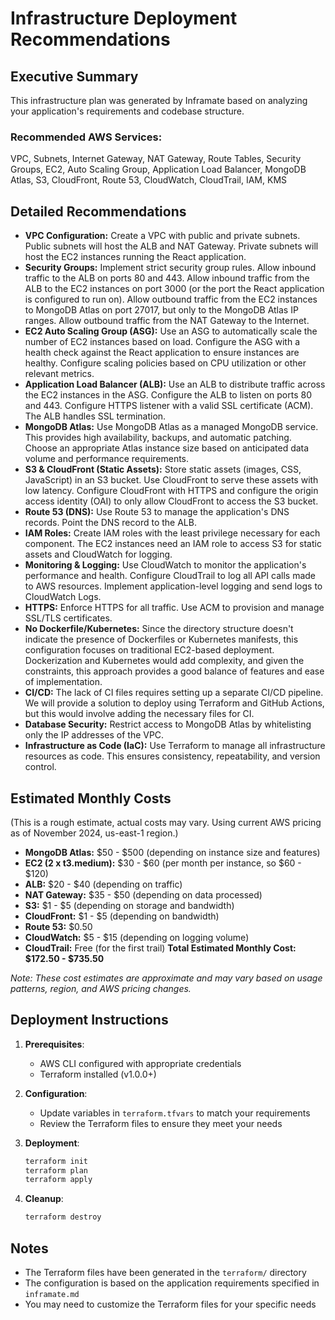 # Infrastructure Deployment Recommendations

## Executive Summary

This infrastructure plan was generated by Inframate based on analyzing your application's requirements and codebase structure.

### Recommended AWS Services:

VPC, Subnets, Internet Gateway, NAT Gateway, Route Tables, Security Groups, EC2, Auto Scaling Group, Application Load Balancer, MongoDB Atlas, S3, CloudFront, Route 53, CloudWatch, CloudTrail, IAM, KMS

## Detailed Recommendations

*   **VPC Configuration:** Create a VPC with public and private subnets.  Public subnets will host the ALB and NAT Gateway. Private subnets will host the EC2 instances running the React application.
*   **Security Groups:** Implement strict security group rules.  Allow inbound traffic to the ALB on ports 80 and 443.  Allow inbound traffic from the ALB to the EC2 instances on port 3000 (or the port the React application is configured to run on). Allow outbound traffic from the EC2 instances to MongoDB Atlas on port 27017, but only to the MongoDB Atlas IP ranges.  Allow outbound traffic from the NAT Gateway to the Internet.
*   **EC2 Auto Scaling Group (ASG):** Use an ASG to automatically scale the number of EC2 instances based on load. Configure the ASG with a health check against the React application to ensure instances are healthy. Configure scaling policies based on CPU utilization or other relevant metrics.
*   **Application Load Balancer (ALB):** Use an ALB to distribute traffic across the EC2 instances in the ASG. Configure the ALB to listen on ports 80 and 443.  Configure HTTPS listener with a valid SSL certificate (ACM). The ALB handles SSL termination.
*   **MongoDB Atlas:** Use MongoDB Atlas as a managed MongoDB service.  This provides high availability, backups, and automatic patching.  Choose an appropriate Atlas instance size based on anticipated data volume and performance requirements.
*   **S3 & CloudFront (Static Assets):**  Store static assets (images, CSS, JavaScript) in an S3 bucket.  Use CloudFront to serve these assets with low latency.  Configure CloudFront with HTTPS and configure the origin access identity (OAI) to only allow CloudFront to access the S3 bucket.
*   **Route 53 (DNS):** Use Route 53 to manage the application's DNS records.  Point the DNS record to the ALB.
*   **IAM Roles:** Create IAM roles with the least privilege necessary for each component.  The EC2 instances need an IAM role to access S3 for static assets and CloudWatch for logging.
*   **Monitoring & Logging:** Use CloudWatch to monitor the application's performance and health.  Configure CloudTrail to log all API calls made to AWS resources.  Implement application-level logging and send logs to CloudWatch Logs.
*   **HTTPS:** Enforce HTTPS for all traffic.  Use ACM to provision and manage SSL/TLS certificates.
*   **No Dockerfile/Kubernetes:** Since the directory structure doesn't indicate the presence of Dockerfiles or Kubernetes manifests, this configuration focuses on traditional EC2-based deployment. Dockerization and Kubernetes would add complexity, and given the constraints, this approach provides a good balance of features and ease of implementation.
*   **CI/CD:** The lack of CI files requires setting up a separate CI/CD pipeline. We will provide a solution to deploy using Terraform and GitHub Actions, but this would involve adding the necessary files for CI.
*   **Database Security:** Restrict access to MongoDB Atlas by whitelisting only the IP addresses of the VPC.
*   **Infrastructure as Code (IaC):**  Use Terraform to manage all infrastructure resources as code. This ensures consistency, repeatability, and version control.

## Estimated Monthly Costs

(This is a rough estimate, actual costs may vary. Using current AWS pricing as of November 2024, us-east-1 region.)
*   **MongoDB Atlas:** $50 - $500 (depending on instance size and features)
*   **EC2 (2 x t3.medium):** $30 - $60 (per month per instance, so $60 - $120)
*   **ALB:** $20 - $40 (depending on traffic)
*   **NAT Gateway:** $35 - $50 (depending on data processed)
*   **S3:** $1 - $5 (depending on storage and bandwidth)
*   **CloudFront:** $1 - $5 (depending on bandwidth)
*   **Route 53:** $0.50
*   **CloudWatch:** $5 - $15 (depending on logging volume)
*   **CloudTrail:** Free (for the first trail)
**Total Estimated Monthly Cost: $172.50 - $735.50**

*Note: These cost estimates are approximate and may vary based on usage patterns, region, and AWS pricing changes.*

## Deployment Instructions

1. **Prerequisites**:
   - AWS CLI configured with appropriate credentials
   - Terraform installed (v1.0.0+)

2. **Configuration**:
   - Update variables in `terraform.tfvars` to match your requirements
   - Review the Terraform files to ensure they meet your needs

3. **Deployment**:
   ```bash
   terraform init
   terraform plan
   terraform apply
   ```

4. **Cleanup**:
   ```bash
   terraform destroy
   ```

## Notes

- The Terraform files have been generated in the `terraform/` directory
- The configuration is based on the application requirements specified in `inframate.md`
- You may need to customize the Terraform files for your specific needs
